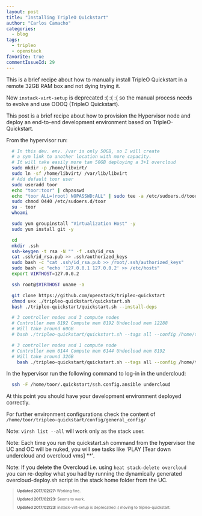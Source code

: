 ```yaml
---
layout: post
title: "Installing TripleO Quickstart"
author: "Carlos Camacho"
categories:
  - blog
tags:
  - tripleo
  - openstack
favorite: true
commentIssueId: 29
---
```


This is a brief recipe about how to
manually install TripleO Quickstart in a remote
32GB RAM box and not dying trying it.

Now `instack-virt-setup` is deprecated :( :( :(
so the manual process needs to evolve and use OOOQ (TripleO Quickstart).

This post is a brief recipe about how to provision the Hypervisor node
and deploy an end-to-end development environment
based on TripleO-Quickstart.

From the hypervisor run:

```bash
  # In this dev. env. /var is only 50GB, so I will create
  # a sym link to another location with more capacity.
  # It will take easily more tan 50GB deploying a 3+1 overcloud
  sudo mkdir -p /home/libvirt/
  sudo ln -sf /home/libvirt/ /var/lib/libvirt
  # Add default toor user
  sudo useradd toor
  echo "toor:toor" | chpasswd
  echo "toor ALL=(root) NOPASSWD:ALL" | sudo tee -a /etc/sudoers.d/toor
  sudo chmod 0440 /etc/sudoers.d/toor
  su - toor
  whoami

  sudo yum groupinstall "Virtualization Host" -y
  sudo yum install git -y

  cd
  mkdir .ssh
  ssh-keygen -t rsa -N "" -f .ssh/id_rsa
  cat .ssh/id_rsa.pub >> .ssh/authorized_keys
  sudo bash -c "cat .ssh/id_rsa.pub >> /root/.ssh/authorized_keys"
  sudo bash -c "echo '127.0.0.1 127.0.0.2' >> /etc/hosts"
  export VIRTHOST=127.0.0.2

  ssh root@$VIRTHOST uname -a

  git clone https://github.com/openstack/tripleo-quickstart
  chmod u+x ./tripleo-quickstart/quickstart.sh
  bash ./tripleo-quickstart/quickstart.sh --install-deps

  # 3 controller nodes and 3 compute nodes
  # Controller mem 8192 Compute mem 8192 Undecloud mem 12288
  # Will take around 60GB
  # bash ./tripleo-quickstart/quickstart.sh --tags all --config /home/toor/tripleo-quickstart/config/general_config/ha_big.yml $VIRTHOST

  # 3 controller nodes and 1 compute node
  # Controller mem 6144 Compute mem 6144 Undecloud mem 8192
  # Will take around 32GB
    bash ./tripleo-quickstart/quickstart.sh --tags all --config /home/toor/tripleo-quickstart/config/general_config/ha.yml $VIRTHOST


```

In the hypervisor run the following command to log-in in
the undercloud:

```bash
  ssh -F /home/toor/.quickstart/ssh.config.ansible undercloud
```

At this point you should have your development environment deployed correctly.

For further environment configurations
check the content of
`/home/toor/tripleo-quickstart/config/general_config/`

Note: `virsh list --all` will work only as the stack user.

Note: Each time you run the quickstart.sh command from the hypervisor
the UC and OC will be nuked, you will see tasks like 'PLAY [Tear down undercloud and overcloud vms] **'.

Note: If you delete the Overcloud i.e. using `heat stack-delete overcloud` you can re-deploy what you
had by running the dynamically generated overcloud-deploy.sh script in the stack home folder from the UC.

<div style="font-size:10px">
  <blockquote>
    <p><strong>Updated 2017/02/27:</strong> Working fine.</p>
    <p><strong>Updated 2017/02/23:</strong> Seems to work.</p>
    <p><strong>Updated 2017/02/23:</strong> instack-virt-setup is deprecatred :( moving to tripleo-quickstart.</p>
  </blockquote>
</div>
